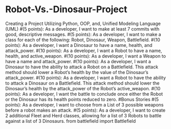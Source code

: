 # Robot-Vs.-Dinosaur-Project
Creating a Project Utilizing Python, OOP, and, Unified Modeling Language (UML)
#(5 points): As a developer, I want to make at least 7 commits with good, descriptive messages.
#(5 points): As a developer, I want to make a class for each of the following: Robot, Dinosaur, Weapon, Battlefield. 
#(10 points): As a developer, I want a Dinosaur to have a name, health, and attack_power.
#(10 points): As a developer, I want a Robot to have a name, health, and active_weapon.
#(10 points): As a developer, I want a Weapon to have a name and attack_power.
#(10 points): As a developer, I want a Dinosaur to have the ability to attack a Robot on a Battlefield. This attack method should lower a Robot’s health by the value of the Dinosaur’s attack_power.
#(10 points): As a developer, I want a Robot to have the ability to attack a Dinosaur on a Battlefield. This attack method should lower the Dinosaur’s health by the attack_power of the Robot’s active_weapon.
#(10 points): As a developer, I want the battle to conclude once either the Robot or the Dinosaur has its health points reduced to zero. #Bonus Stories
#(5 points): As a developer, I want to choose from a List of 3 possible weapons before a robot makes an attack.
#(5 points): As a developer, I want to create 2 additional Fleet and Herd classes, allowing for a list of 3 Robots to battle against a list of 3 Dinosaurs. from battlefield import Battlefield

